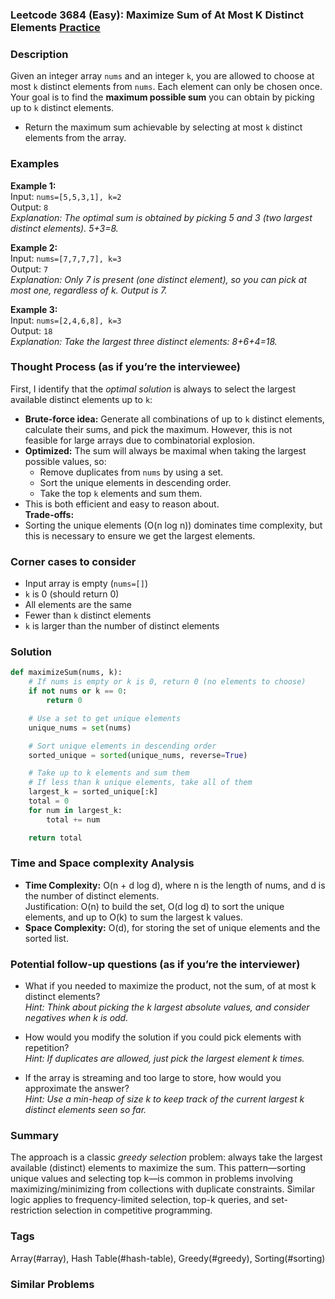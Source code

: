 ### Leetcode 3684 (Easy): Maximize Sum of At Most K Distinct Elements [Practice](https://leetcode.com/problems/maximize-sum-of-at-most-k-distinct-elements)

### Description  
Given an integer array `nums` and an integer `k`, you are allowed to choose at most `k` distinct elements from `nums`. Each element can only be chosen once. Your goal is to find the **maximum possible sum** you can obtain by picking up to `k` distinct elements.

- Return the maximum sum achievable by selecting at most `k` distinct elements from the array.

### Examples  

**Example 1:**  
Input: `nums=[5,5,3,1], k=2`  
Output: `8`  
*Explanation: The optimal sum is obtained by picking 5 and 3 (two largest distinct elements). 5+3=8.*

**Example 2:**  
Input: `nums=[7,7,7,7], k=3`  
Output: `7`  
*Explanation: Only 7 is present (one distinct element), so you can pick at most one, regardless of k. Output is 7.*

**Example 3:**  
Input: `nums=[2,4,6,8], k=3`  
Output: `18`  
*Explanation: Take the largest three distinct elements: 8+6+4=18.*

### Thought Process (as if you’re the interviewee)  
First, I identify that the *optimal solution* is always to select the largest available distinct elements up to `k`:

- **Brute-force idea:** Generate all combinations of up to `k` distinct elements, calculate their sums, and pick the maximum. However, this is not feasible for large arrays due to combinatorial explosion.
- **Optimized:** The sum will always be maximal when taking the largest possible values, so:
  - Remove duplicates from `nums` by using a set.
  - Sort the unique elements in descending order.
  - Take the top `k` elements and sum them.
- This is both efficient and easy to reason about.  
**Trade-offs:**  
- Sorting the unique elements (O(n log n)) dominates time complexity, but this is necessary to ensure we get the largest elements.

### Corner cases to consider  
- Input array is empty (`nums=[]`)  
- `k` is 0 (should return 0)  
- All elements are the same  
- Fewer than `k` distinct elements  
- `k` is larger than the number of distinct elements  

### Solution

```python
def maximizeSum(nums, k):
    # If nums is empty or k is 0, return 0 (no elements to choose)
    if not nums or k == 0:
        return 0

    # Use a set to get unique elements
    unique_nums = set(nums)

    # Sort unique elements in descending order
    sorted_unique = sorted(unique_nums, reverse=True)

    # Take up to k elements and sum them
    # If less than k unique elements, take all of them
    largest_k = sorted_unique[:k]
    total = 0
    for num in largest_k:
        total += num

    return total
```

### Time and Space complexity Analysis  

- **Time Complexity:** O(n + d log d), where n is the length of nums, and d is the number of distinct elements.  
  Justification: O(n) to build the set, O(d log d) to sort the unique elements, and up to O(k) to sum the largest k values.
- **Space Complexity:** O(d), for storing the set of unique elements and the sorted list.

### Potential follow-up questions (as if you’re the interviewer)  

- What if you needed to maximize the product, not the sum, of at most k distinct elements?  
  *Hint: Think about picking the k largest absolute values, and consider negatives when k is odd.*

- How would you modify the solution if you could pick elements with repetition?  
  *Hint: If duplicates are allowed, just pick the largest element k times.*

- If the array is streaming and too large to store, how would you approximate the answer?  
  *Hint: Use a min-heap of size k to keep track of the current largest k distinct elements seen so far.*

### Summary  
The approach is a classic *greedy selection* problem: always take the largest available (distinct) elements to maximize the sum. This pattern—sorting unique values and selecting top k—is common in problems involving maximizing/minimizing from collections with duplicate constraints. Similar logic applies to frequency-limited selection, top-k queries, and set-restriction selection in competitive programming.

### Tags
Array(#array), Hash Table(#hash-table), Greedy(#greedy), Sorting(#sorting)

### Similar Problems
